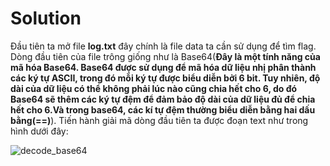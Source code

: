 # Solution

Đầu tiên ta mở file **log.txt** đây chính là file data ta cần sử dụng để tìm flag. Dòng đầu tiên của file trông giống như là Base64(**Đây là một tính năng của mã hóa Base64. Base64 được sử dụng để mã hóa dữ liệu nhị phân thành các ký tự ASCII, trong đó mỗi ký tự được biểu diễn bởi 6 bit. Tuy nhiên, độ dài của dữ liệu có thể không phải lúc nào cũng chia hết cho 6, do đó Base64 sẽ thêm các ký tự đệm để đảm bảo độ dài của dữ liệu đủ để chia hết cho 6.Và trong base64, các kí tự đệm thường biểu diễn bằng hai dấu bằng(==)**).
Tiến hành giải mã dòng đầu tiên ta được đoạn text như trong hình dưới đây:

![decode_base64](https://live.staticflickr.com/65535/52764430364_c14cbc38a9_h.jpg)
